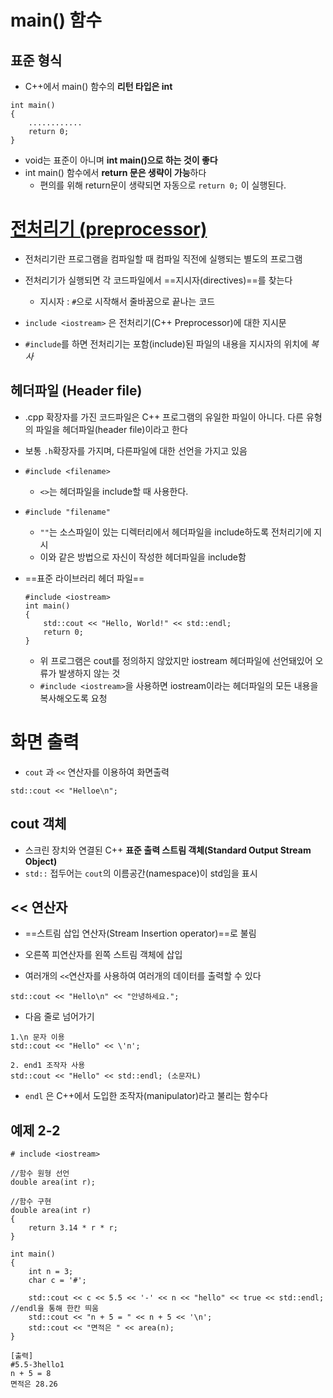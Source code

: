 # main() 함수

## 표준 형식
- C++에서 main() 함수의 **리턴 타입은 int**
```
int main()
{
	............
	return 0;
}
```
- void는 표준이 아니며  **int main()으로 하는 것이 좋다**
- int main() 함수에서 **return 문은 생략이 가능**하다
	- 편의를 위해 return문이 생략되면 자동으로 `return 0;` 이 실행된다.


# [전처리기 (preprocessor)](https://boycoding.tistory.com/145)
- 전처리기란 프로그램을 컴파일할 때 컴파일 직전에 실행되는 별도의 프로그램
- 전처리기가 실행되면 각 코드파일에서 ==지시자(directives)==를 찾는다
	- 지시자 : `#`으로 시작해서 줄바꿈으로 끝나는 코드
- `include <iostream>` 은 전처리기(C++ Preprocessor)에 대한 지시문

- `#include`를 하면 전처리기는 포함(include)된 파일의 내용을 지시자의 위치에 *복사*

## 헤더파일 (Header file)
- .cpp 확장자를 가진 코드파일은 C++ 프로그램의 유일한 파일이 아니다. 다른 유형의 파일을 헤더파일(header file)이라고 한다
- 보통 `.h`확장자를 가지며, 다른파일에 대한 선언을 가지고 있음

- `#include <filename>`
	- `<>`는 헤더파일을 include할 때 사용한다. 

- `#include "filename"`
	- `""`는 소스파일이 있는 디렉터리에서 헤더파일을 include하도록 전처리기에 지시
	- 이와 같은 방법으로 자신이 작성한 헤더파일을 include함

- ==표준 라이브러리 헤더 파일==
	```
	#include <iostream>
	int main()
	{
		std::cout << "Hello, World!" << std::endl;
		return 0;
	}
	```
	- 위 프로그램은 cout를 정의하지 않았지만 iostream 헤더파일에 선언돼있어 오류가 발생하지 않는 것
	- `#include <iostream>`을 사용하면 iostream이라는 헤더파일의 모든 내용을 복사해오도록 요청

# 화면 출력
- `cout` 과 `<<` 연산자를 이용하여 화면출력
```
std::cout << "Helloe\n";
```

## cout 객체
- 스크린 장치와 연결된 C++ **표준 출력 스트림 객체(Standard Output Stream Object)**
- `std::` 접두어는 `cout`의 이름공간(namespace)이 std임을 표시

## << 연산자
- ==스트림 삽입 연산자(Stream Insertion operator)==로 불림
- 오른쪽 피연산자를 왼쪽 스트림 객체에 삽입

- 여러개의 `<<`연산자를 사용하여 여러개의 데이터를 출력할 수 있다
```
std::cout << "Hello\n" << "안녕하세요.";
```

- 다음 줄로 넘어가기
```
1.\n 문자 이용
std::cout << "Hello" << \'n';

2. end1 조작자 사용
std::cout << "Hello" << std::endl; (소문자L)
```

- `endl` 은 C++에서 도입한 조작자(manipulator)라고 불리는 함수다

## 예제 2-2
```
# include <iostream>

//함수 원형 선언
double area(int r);  

//함수 구현 
double area(int r)
{
	return 3.14 * r * r;
}

int main()
{
	int n = 3;
	char c = '#';
	
	std::cout << c << 5.5 << '-' << n << "hello" << true << std::endl; //endl을 통해 한칸 띄움
	std::cout << "n + 5 = " << n + 5 << '\n';
	std::cout << "면적은 " << area(n);
}

[출력]
#5.5-3hello1
n + 5 = 8
면적은 28.26
```